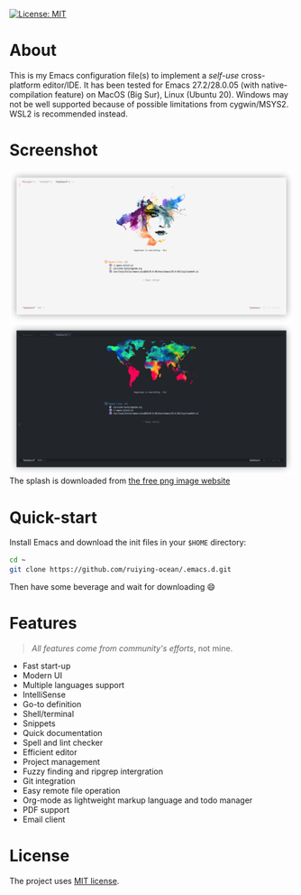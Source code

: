 [![License: MIT](https://img.shields.io/badge/License-MIT-yellow.svg)](https://opensource.org/licenses/MIT)

# About
 This is my Emacs configuration file(s) to implement a *self-use* cross-platform editor/IDE. It has been tested for Emacs 27.2/28.0.05 (with native-compilation feature) on MacOS (Big Sur), Linux (Ubuntu 20). Windows may not be well supported because of possible limitations from cygwin/MSYS2. WSL2 is recommended instead.

# Screenshot
![](screenshot-light.png)
![](screenshot-dark.png)
The splash is downloaded from [the free png image website](https://www.freepngimg.com)

# Quick-start

Install Emacs and download the init files in your `$HOME` directory:
```bash
cd ~
git clone https://github.com/ruiying-ocean/.emacs.d.git
```
Then have some beverage and wait for downloading :smile:

# Features

> *All features come from community's efforts*, not mine.

- Fast start-up
- Modern UI
- Multiple languages support
- IntelliSense
- Go-to definition
- Shell/terminal
- Snippets
- Quick documentation
- Spell and lint checker
- Efficient editor
- Project management
- Fuzzy finding and ripgrep intergration
- Git integration
- Easy remote file operation
- Org-mode as lightweight markup language and todo manager
- PDF support
- Email client

# License
The project uses [MIT license](LICENSE).
